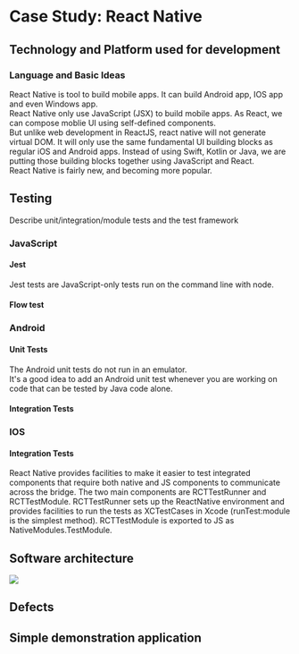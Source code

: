 # Case Study: React Native

## Technology and Platform used for development
### Language and Basic Ideas
React Native is tool to build mobile apps. It can build Android app, IOS app and even Windows app. 
<br />
React Native only use JavaScript (JSX) to build mobile apps. As React, we can compose moblie UI using self-defined components.
<br /> But unlike web development in ReactJS, react native will not generate virtual DOM. It will only use the same fundamental UI building blocks as regular iOS and Android apps. Instead of using Swift, Kotlin or Java, we are putting those building blocks together using JavaScript and React.
<br />
React Native is fairly new, and becoming more popular.

## Testing
Describe unit/integration/module tests and the test framework
### JavaScript
#### Jest
Jest tests are JavaScript-only tests run on the command line with node.
#### Flow test

### Android
#### Unit Tests
The Android unit tests do not run in an emulator.<br />It's a good idea to add an Android unit test whenever you are working on code that can be tested by Java code alone. 
#### Integration Tests

### IOS 
#### Integration Tests
React Native provides facilities to make it easier to test integrated components that require both native and JS components to communicate across the bridge. The two main components are RCTTestRunner and RCTTestModule. RCTTestRunner sets up the ReactNative environment and provides facilities to run the tests as XCTestCases in Xcode (runTest:module is the simplest method). RCTTestModule is exported to JS as NativeModules.TestModule.

## Software architecture
![](https://github.com/ec500-software-engineering/case-study-heliatbu/blob/master/pics/structure.png|width=300)
## Defects

## Simple demonstration application

